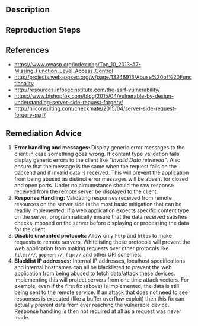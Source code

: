 ## Description


## Reproduction Steps


## References

- https://www.owasp.org/index.php/Top_10_2013-A7-Missing_Function_Level_Access_Control
- http://projects.webappsec.org/w/page/13246913/Abuse%20of%20Functionality
- http://resources.infosecinstitute.com/the-ssrf-vulnerability/
- https://www.bishopfox.com/blog/2015/04/vulnerable-by-design-understanding-server-side-request-forgery/
- http://niiconsulting.com/checkmate/2015/04/server-side-request-forgery-ssrf/


## Remediation Advice

1. **Error handling and messages:** Display generic error messages to the client in case something goes wrong. If content type validation fails, display generic errors to the client like _“Invalid Data retrieved”_. Also ensure that the message is the same when the request fails on the backend and if invalid data is received. This will prevent the application from being abused as distinct error messages will be absent for closed and open ports. Under no circumstance should the raw response received from the remote server be displayed to the client.
2. **Response Handling:** Validating responses received from remote resources on the server side is the most basic mitigation that can be readily implemented. If a web application expects specific content type on the server, programmatically ensure that the data received satisfies checks imposed on the server before displaying or processing the data for the client.
3. **Disable unwanted protocols:** Allow only `http` and `https` to make requests to remote servers. Whitelisting these protocols will prevent the web application from making requests over other protocols like `file:///`, `gopher://`, `ftp://` and other URI schemes.
4. **Blacklist IP addresses:** Internal IP addresses, localhost specifications and internal hostnames can all be blacklisted to prevent the web application from being abused to fetch data/attack these devices. Implementing this will protect servers from one time attack vectors. For example, even if the first fix (above) is implemented, the data is still being sent to the remote service. If an attack that does not need to see responses is executed (like a buffer overflow exploit) then this fix can actually prevent data from ever reaching the vulnerable device. Response handling is then not required at all as a request was never made.

